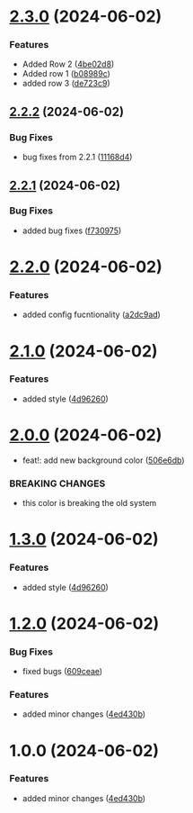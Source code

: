# [2.3.0](https://github.com/devKirkCartano/release/compare/v2.2.2...v2.3.0) (2024-06-02)


### Features

*  Added Row 2 ([4be02d8](https://github.com/devKirkCartano/release/commit/4be02d811828ed9ba85e36d081c3c5b135f570e6))
* Added row 1 ([b08989c](https://github.com/devKirkCartano/release/commit/b08989cd3f2023b24cb4f21351b887853ca85491))
* added row 3 ([de723c9](https://github.com/devKirkCartano/release/commit/de723c9c18f28f5223bd831239148c78e30aa075))

## [2.2.2](https://github.com/devKirkCartano/release/compare/v2.2.1...v2.2.2) (2024-06-02)


### Bug Fixes

* bug fixes from 2.2.1 ([11168d4](https://github.com/devKirkCartano/release/commit/11168d4cc50a87cd4e5d0d66602395d7700f95a5))

## [2.2.1](https://github.com/devKirkCartano/release/compare/v2.2.0...v2.2.1) (2024-06-02)


### Bug Fixes

* added bug fixes ([f730975](https://github.com/devKirkCartano/release/commit/f7309758f733d4901eb9e4a162ac8bb7579f9a3b))

# [2.2.0](https://github.com/devKirkCartano/release/compare/v2.1.0...v2.2.0) (2024-06-02)


### Features

* added config fucntionality ([a2dc9ad](https://github.com/devKirkCartano/release/commit/a2dc9adee577f1778d167566f1290d60c347a9b5))

# [2.1.0](https://github.com/devKirkCartano/release/compare/v2.0.0...v2.1.0) (2024-06-02)


### Features

* added style ([4d96260](https://github.com/devKirkCartano/release/commit/4d96260550b3d7069e85bba0b3aca7e505e57038))

# [2.0.0](https://github.com/devKirkCartano/release/compare/v1.2.0...v2.0.0) (2024-06-02)


* feat!: add new background color ([506e6db](https://github.com/devKirkCartano/release/commit/506e6db659f6b22647f6765469f772abd588f7c5))


### BREAKING CHANGES

* this color is breaking the old system

# [1.3.0](https://github.com/devKirkCartano/release/compare/v1.2.0...v1.3.0) (2024-06-02)


### Features

* added style ([4d96260](https://github.com/devKirkCartano/release/commit/4d96260550b3d7069e85bba0b3aca7e505e57038))


# [1.2.0](https://github.com/devKirkCartano/release/compare/v1.1.0...v1.2.0) (2024-06-02)


### Bug Fixes

* fixed bugs ([609ceae](https://github.com/devKirkCartano/release/commit/609ceaec41ec6d8806e9fb6a1f46c587ca6ff649))


### Features

* added minor changes ([4ed430b](https://github.com/devKirkCartano/release/commit/4ed430b4a3adea73b87c8ef26b0399cbf0c89249))

# 1.0.0 (2024-06-02)


### Features

* added minor changes ([4ed430b](https://github.com/devKirkCartano/release/commit/4ed430b4a3adea73b87c8ef26b0399cbf0c89249))
